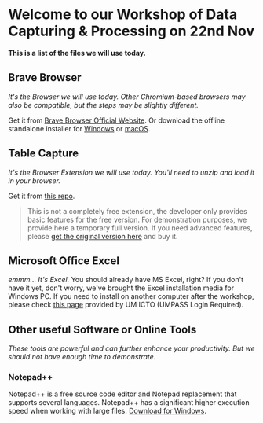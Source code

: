 # Welcome to our Workshop of Data Capturing & Processing on 22nd Nov
**This is a list of the files we will use today.**

## Brave Browser

*It's the Browser we will use today. Other Chromium-based browsers may also be compatible, but the steps may be slightly different.*

Get it from [Brave Browser Official Website](https://brave.com "Brave Browser Official"). Or download the offline standalone installer for [Windows](https://github.com/brave/brave-browser/releases/download/v1.32.106/BraveBrowserStandaloneSetup.exe "Windows Standalone Installer") or [macOS](https://github.com/brave/brave-browser/releases/download/v1.32.106/Brave-Browser-x64.dmg "macOS Installer").

## Table Capture
*It's the Browser Extension we will use today. You'll need to unzip and load it in your browser.*

Get it from [this repo](https://github.com/tndgroup2/file/raw/main/TableCaptureUnlocked.zip "Table Capture Unlocked").
> This is not a completely free extension, the developer only provides basic features for the free version. For demonstration purposes, we provide here a temporary full version. If you need advanced features, please [get the original version here](https://chrome.google.com/webstore/detail/table-capture/iebpjdmgckacbodjpijphcplhebcmeop "Table Capture from Chrome Web Store") and buy it.

## Microsoft Office Excel
*emmm... It's Excel.*
You should already have MS Excel, right? If you don't have it yet, don't worry, we've brought the Excel installation media for Windows PC. If you need to install on another computer after the workshop, please check [this page](https://icto.um.edu.mo/software/microsoft-office-365-proplus/ "Microsoft Office 365 ProPlus") provided by UM ICTO (UMPASS Login Required).

## Other useful Software or Online Tools
*These tools are powerful and can further enhance your productivity. But we should not have enough time to demonstrate.*
### Notepad++
Notepad++ is a free source code editor and Notepad replacement that supports several languages. Notepad++ has a significant higher execution speed when working with large files. [Download for Windows](https://github.com/notepad-plus-plus/notepad-plus-plus/releases/download/v8.1.9.1/npp.8.1.9.1.Installer.x64.exe).

